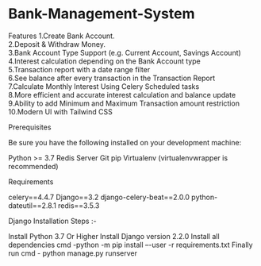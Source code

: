 # Bank-Management-System
Features
1.Create Bank Account.  
2.Deposit & Withdraw Money.  
3.Bank Account Type Support (e.g. Current Account, Savings Account)  
4.Interest calculation depending on the Bank Account type  
5.Transaction report with a date range filter  
6.See balance after every transaction in the Transaction Report  
7.Calculate Monthly Interest Using Celery Scheduled tasks  
8.More efficient and accurate interest calculation and balance update  
9.Ability to add Minimum and Maximum Transaction amount restriction  
10.Modern UI with Tailwind CSS

Prerequisites

Be sure you have the following installed on your development machine:

Python >= 3.7
Redis Server
Git
pip
Virtualenv (virtualenvwrapper is recommended)

Requirements

celery==4.4.7
Django==3.2
django-celery-beat==2.0.0
python-dateutil==2.8.1
redis==3.5.3

Django Installation Steps :-

Install Python 3.7 Or Higher
Install Django version 2.2.0
Install all dependencies cmd -python -m pip install –-user -r requirements.txt
Finally run cmd - python manage.py runserver
